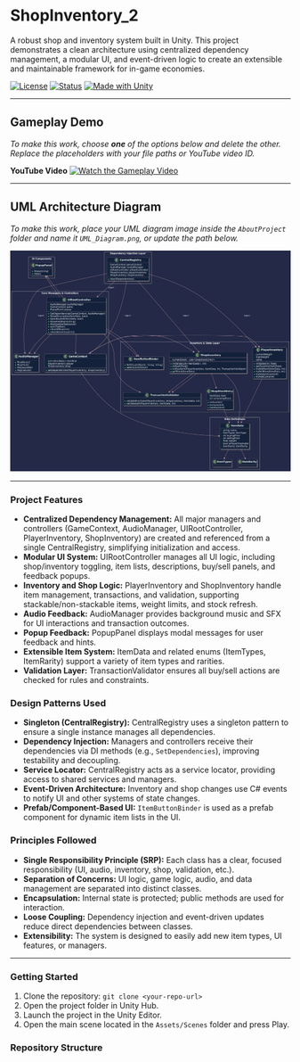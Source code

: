# ShopInventory_2

A robust shop and inventory system built in Unity. This project demonstrates a clean architecture using centralized dependency management, a modular UI, and event-driven logic to create an extensible and maintainable framework for in-game economies.

[![License](https://img.shields.io/badge/license-MIT-green.svg)](LICENSE)
[![Status](https://img.shields.io/badge/status-in--progress-yellow.svg)]()
[![Made with Unity](https://img.shields.io/badge/engine-Unity-black.svg?logo=unity)]()

---

## Gameplay Demo

*To make this work, choose **one** of the options below and delete the other. Replace the placeholders with your file paths or YouTube video ID.*

**YouTube Video**
[![Watch the Gameplay Video](https://img.youtube.com/vi/YOUR_YOUTUBE_VIDEO_ID/0.jpg)](https://www.youtube.com/watch?v=4PXhIu0BPcE&t=58s)

---

## UML Architecture Diagram

*To make this work, place your UML diagram image inside the `AboutProject` folder and name it `UML_Diagram.png`, or update the path below.*

![UML Diagram](https://github.com/salara-mirza/Test/blob/main/Shop_InventoryUML.png)

---

### Project Features

*   **Centralized Dependency Management:** All major managers and controllers (GameContext, AudioManager, UIRootController, PlayerInventory, ShopInventory) are created and referenced from a single CentralRegistry, simplifying initialization and access.
*   **Modular UI System:** UIRootController manages all UI logic, including shop/inventory toggling, item lists, descriptions, buy/sell panels, and feedback popups.
*   **Inventory and Shop Logic:** PlayerInventory and ShopInventory handle item management, transactions, and validation, supporting stackable/non-stackable items, weight limits, and stock refresh.
*   **Audio Feedback:** AudioManager provides background music and SFX for UI interactions and transaction outcomes.
*   **Popup Feedback:** PopupPanel displays modal messages for user feedback and hints.
*   **Extensible Item System:** ItemData and related enums (ItemTypes, ItemRarity) support a variety of item types and rarities.
*   **Validation Layer:** TransactionValidator ensures all buy/sell actions are checked for rules and constraints.

### Design Patterns Used

*   **Singleton (CentralRegistry):** CentralRegistry uses a singleton pattern to ensure a single instance manages all dependencies.
*   **Dependency Injection:** Managers and controllers receive their dependencies via DI methods (e.g., `SetDependencies`), improving testability and decoupling.
*   **Service Locator:** CentralRegistry acts as a service locator, providing access to shared services and managers.
*   **Event-Driven Architecture:** Inventory and shop changes use C# events to notify UI and other systems of state changes.
*   **Prefab/Component-Based UI:** `ItemButtonBinder` is used as a prefab component for dynamic item lists in the UI.

### Principles Followed

*   **Single Responsibility Principle (SRP):** Each class has a clear, focused responsibility (UI, audio, inventory, shop, validation, etc.).
*   **Separation of Concerns:** UI logic, game logic, audio, and data management are separated into distinct classes.
*   **Encapsulation:** Internal state is protected; public methods are used for interaction.
*   **Loose Coupling:** Dependency injection and event-driven updates reduce direct dependencies between classes.
*   **Extensibility:** The system is designed to easily add new item types, UI features, or managers.

---

### Getting Started

1.  Clone the repository: `git clone <your-repo-url>`
2.  Open the project folder in Unity Hub.
3.  Launch the project in the Unity Editor.
4.  Open the main scene located in the `Assets/Scenes` folder and press Play.

### Repository Structure

